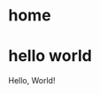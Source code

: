 # home
# hello world
<!DOCTYPE html>
<html lang="en">
<head>
	<meta charset="UTF-8">
	<meta http-equiv="X-UA-Compatible" content="IE=edge">
	<meta name="viewport" content="width=device-width, initial-scale=1.0">
	<title>Portfolio</title>
</head>
<body>
  <p>Hello, World!</p>
</body>
</html>
